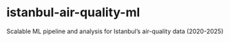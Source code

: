 # istanbul-air-quality-ml
Scalable ML pipeline and analysis for Istanbul’s air-quality data (2020-2025)
